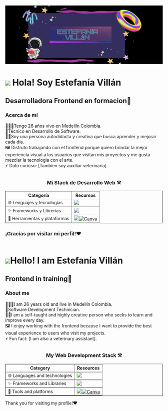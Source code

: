 
<p align="center">
  <img src="./Assets/banner.gif" alt="estefania villan  frontend" />
</p>
<h1>  <img src="https://raw.githubusercontent.com/iampavangandhi/iampavangandhi/master/gifs/Hi.gif"  width="30px"> Hola! Soy Estefanía Villán  </h1>
<h2>Desarrolladora Frontend en formacion🎨</h2>

### Acerca de mí
 🧝🏼‍♀️Tengo 26 años vivo en Medellín Colombia. <br>
 🌱Técnico en Desarrollo de Software.<br>
 👩‍💻Soy una persona autodidacta y  creativa que busca aprender y mejorar cada día.<br>
 🖼 Disfruto trabajando con el frontend porque quiero brindar la mejor experiencia visual a los usuarios que visitan mis proyectos y me gusta mezclar la tecnologia con el arte.<br>
⚡ Dato curioso: [Tambien soy auxiliar veterinaria].


## <h3 align="center"> Mi Stack de Desarrollo Web ⚒ </h3>

<table border="1" cellpadding="20" align="center">
  <thead>
    <tr>
      <th>Categoría</th>
      <th>Recursos</th>
    </tr>
  </thead>
  <tbody>
    <tr>
      <td>  🌐 Lenguajes y tecnologías</td>
      <td>
        <a href="https://skillicons.dev">
          <img src="https://skillicons.dev/icons?i=js,html,css," />
        </a>
      </td>
    </tr>
    <tr>
      <td> ✨ Frameworks y Librerías</td>
      <td>
        <a href="https://skillicons.dev">
          <img src="https://skillicons.dev/icons?i=react,vue,vite,babel,tailwind,sass" />
        </a>
      </td>
    </tr>
    <tr>
      <td> 🔨 Herramientas y plataformas</td>
      <td>
        <a href="https://skillicons.dev">
          <img src="https://skillicons.dev/icons?i=git,github,figma,npm " /><img width="50" src="https://github.com/marwin1991/profile-technology-icons/assets/136815194/02494c7c-de6a-43a6-9293-6369696842ed" alt="Canva" title="Canva"/>
        </a>
      </td>
    </tr>
  </tbody>
</table>


	

### ¡Gracias por visitar mi perfil!❤<br><br>


<h1> <img src="https://raw.githubusercontent.com/iampavangandhi/iampavangandhi/master/gifs/Hi.gif" width="30px">Hello! I am Estefanía Villán  </h1>
<h2>Frontend in training🎨</h2>

### About me
 🧝🏼‍♀️I am 26 years old and live in Medellín Colombia.<br>
 🌱Software Development Technician.<br>
 👩‍💻I am a self-taught and highly creative person who seeks to learn and improve every day.<br>
 🖼 I enjoy working with the frontend because I want to provide the best visual experience to users who visit my projects.<br>
 ⚡ Fun fact: [I am also a veterinary assistant].

##  <h3 align="center"> My Web Development Stack ⚒ </h3>

<table border="1" cellpadding="20" align="center">
  <thead>
    <tr>
      <th>Category</th>
      <th>Resources</th>
    </tr>
  </thead>
  <tbody>
    <tr>
      <td>  🌐 Languages ​​and technologies</td>
      <td>
        <a href="https://skillicons.dev">
          <img src="https://skillicons.dev/icons?i=js,html,css," />
        </a>
      </td>
    </tr>
    <tr>
      <td> ✨ Frameworks and Libraries</td>
      <td>
        <a href="https://skillicons.dev">
          <img src="https://skillicons.dev/icons?i=react,vue,vite,babel,tailwind,sass" />
        </a>
      </td>
    </tr>
    <tr>
      <td> 🔨 Tools and platforms</td>
      <td>
        <a href="https://skillicons.dev">
          <img src="https://skillicons.dev/icons?i=git,github,figma,npm " /><img width="50" src="https://github.com/marwin1991/profile-technology-icons/assets/136815194/02494c7c-de6a-43a6-9293-6369696842ed" alt="Canva" title="Canva"/>
        </a>
      </td>
    </tr>
  </tbody>
</table>
	
Thank you for visiting my profile!❤
